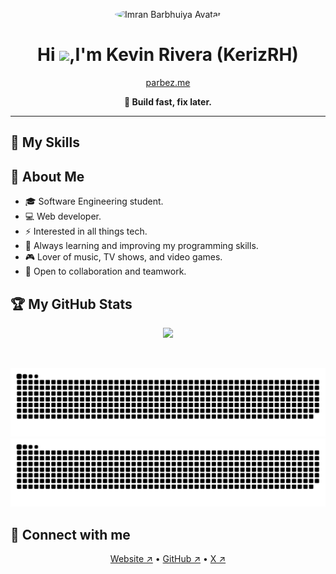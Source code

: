 <p align="center">
  <img src="https://avatars.githubusercontent.com/u/114261500?v=4" width="120" style="border-radius:50%" alt="Imran Barbhuiya Avatar"/>
</p>

<h1 align="center">Hi <img src="https://media.giphy.com/media/hvRJCLFzcasrR4ia7z/giphy.gif" width="35">,I'm Kevin Rivera (KerizRH)</h1>
<p align="center">
  <a href="https://parbez.me">parbez.me</a>
</p>
<p align="center"><b>🚀 Build fast, fix later.</b></p>
<hr/>

## 🤹 My Skills


## 🤹 About Me

- 🎓 Software Engineering student.
- 💻 Web developer.
- ⚡ Interested in all things tech.
- 🌱 Always learning and improving my programming skills.
- 🎮 Lover of music, TV shows, and video games.
- 🤝 Open to collaboration and teamwork.

## 🏆 My GitHub Stats

<div>
  <p align="center">
<a href="https://github-readme-streak-stats.herokuapp.com/?user=imranbarbhuiya&theme=algolia">
  <img src="https://github-readme-streak-stats.herokuapp.com/?user=imranbarbhuiya&theme=algolia&count-private=true&v=2" />
</a>
  </p>
</div>
<br/>

![contrib-graph](https://github.com/imranbarbhuiya/imranbarbhuiya/raw/output/github-snake.svg#gh-light-mode-only)
![contrib-graph](https://github.com/imranbarbhuiya/imranbarbhuiya/raw/output/github-snake-dark.svg#gh-dark-mode-only)

## 🔗 Connect with me

<p align="center">
  <a href="https://parbez.me" target="_blank">Website ↗</a> •
  <a href="https://github.com/imranbarbhuiya" target="_blank">GitHub ↗</a> •
  <a href="https://x.com/notparbez" target="_blank">X ↗</a>
</p>
